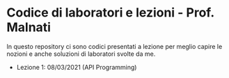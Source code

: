 # Codice di laboratori e lezioni - Prof. Malnati

In questo repository ci sono codici presentati a lezione per meglio capire le nozioni e anche soluzioni di laboratori svolte da me.

- Lezione 1: 08/03/2021 (API Programming)

